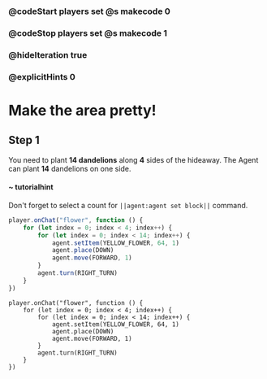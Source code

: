 ### @codeStart players set @s makecode 0
### @codeStop players set @s makecode 1

### @hideIteration true
### @explicitHints 0


# Make the area pretty!

## Step 1
You need to plant **14 dandelions** along **4** sides of the hideaway. The Agent can plant **14** dandelions on one side. 

#### ~ tutorialhint 
Don't forget to select a count for ``||agent:agent set block||`` command. 

```typescript
player.onChat("flower", function () {
    for (let index = 0; index < 4; index++) {
        for (let index = 0; index < 14; index++) {
            agent.setItem(YELLOW_FLOWER, 64, 1)
            agent.place(DOWN)
            agent.move(FORWARD, 1)
        }
        agent.turn(RIGHT_TURN)
    }
})

``` 

```ghost
player.onChat("flower", function () {
    for (let index = 0; index < 4; index++) {
        for (let index = 0; index < 14; index++) {
            agent.setItem(YELLOW_FLOWER, 64, 1)
            agent.place(DOWN)
            agent.move(FORWARD, 1)
        }
        agent.turn(RIGHT_TURN)
    }
})

``` 

``` 
